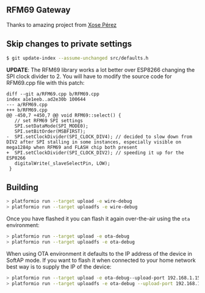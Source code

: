 ## RFM69 Gateway

Thanks to amazing project from [Xose Pérez](https://bitbucket.org/xoseperez/rfm69gw)

## Skip changes to private settings
```bash
$ git update-index --assume-unchanged src/defaults.h
```

**UPDATE**: The RFM69 library works a lot better over ESP8266 changing the SPI clock divider to 2. You will have to modify the source code for RFM69.cpp file with this patch:

```
diff --git a/RFM69.cpp b/RFM69.cpp
index a1e1eeb..ad2e30b 100644
--- a/RFM69.cpp
+++ b/RFM69.cpp
@@ -450,7 +450,7 @@ void RFM69::select() {
   // set RFM69 SPI settings
   SPI.setDataMode(SPI_MODE0);
   SPI.setBitOrder(MSBFIRST);
-  SPI.setClockDivider(SPI_CLOCK_DIV4); // decided to slow down from DIV2 after SPI stalling in some instances, especially visible on mega1284p when RFM69 and FLASH chip both present
+  SPI.setClockDivider(SPI_CLOCK_DIV2); // speeding it up for the ESP8266
   digitalWrite(_slaveSelectPin, LOW);
 }
```

## Building
```bash
> platformio run --target upload -e wire-debug
> platformio run --target uploadfs -e wire-debug
```

Once you have flashed it you can flash it again over-the-air using the ```ota``` environment:

```bash
> platformio run --target upload -e ota-debug
> platformio run --target uploadfs -e ota-debug
```

When using OTA environment it defaults to the IP address of the device in SoftAP mode. If you want to flash it when connected to your home network best way is to supply the IP of the device:

```bash
> platformio run --target upload -e ota-debug--upload-port 192.168.1.151
> platformio run --target uploadfs -e ota-debug --upload-port 192.168.1.151
```
